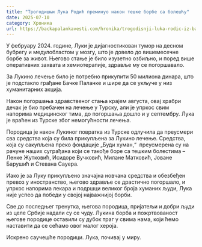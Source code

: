 ```yaml
---
title: "Трогодишњи Лука Родић преминуо након тешке борбе са болешћу"
date: 2025-07-10
category: Хроника
url: https://backapalankavesti.com/hronika/trogodisnji-luka-rodic-iz-backe-palanke-preminuo/
---
```


У фебруару 2024. године, Луки је дијагностикован тумор на десном бубрегу и медулобластом у мозгу, што је довело до вишемесечне борбе за живот. Његово стање је било изузетно озбиљно, и поред више оперативних захвата и хемиотерапије, здравље му се погоршавало.

За Лукино лечење било је потребно прикупити 50 милиона динара, што је подстакло грађане Бачке Паланке и шире да се укључе у низ хуманитарних акција.

Након погоршања здравственог стања крајем августа, овај храбри дечак је био пребачен на лечење у Турску, али је упркос свим напорима медицинског тима, до погоршања дошло и у септембру. Лука је враћен из Турске због немогућности лечења.

Породица је након Лукиног повратка из Турске одлучила да преусмери сва средства која су била прикупљена за Лукино лечење. Средства, која су сакупљена преко фондације „Буди хуман,“  преусмерена су на рачуне наших суграђана који се такође боре са тешким болестима – Ленке Жутковић, Исидоре Вучковић, Милане Матковић, Јоване Барушић и Стевана Сауера.

Иако је за Луку прикупљено значајна новчана средства и обезбеђен превоз у иностранство, његово здравље се драстично погоршало, и упркос напорима лекара и подршци великог броја хуманих људи, Лука није успео да победи у својој најважнијој борби.

Све до последњег тренутка, његова породица, пријатељи и добри људи из целе Србије надали су се чуду. Лукина борба и пожртвованост његове породице оставили су дубок траг у свима нама, који ћемо наставити да се сећамо овог малог хероја.

Искрено саучешће породици. Лука, почивај у миру.
